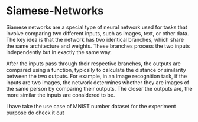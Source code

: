 # Siamese-Networks

Siamese networks are a special type of neural network used for tasks that involve comparing two different inputs, such as images, text, or other data. The key idea is that the network has two identical branches, which share the same architecture and weights. These branches process the two inputs independently but in exactly the same way.

After the inputs pass through their respective branches, the outputs are compared using a function, typically to calculate the distance or similarity between the two outputs. For example, in an image recognition task, if the inputs are two images, the network determines whether they are images of the same person by comparing their outputs. The closer the outputs are, the more similar the inputs are considered to be.

I have take the use case of MNIST number dataset for the experiment purpose do check it out
